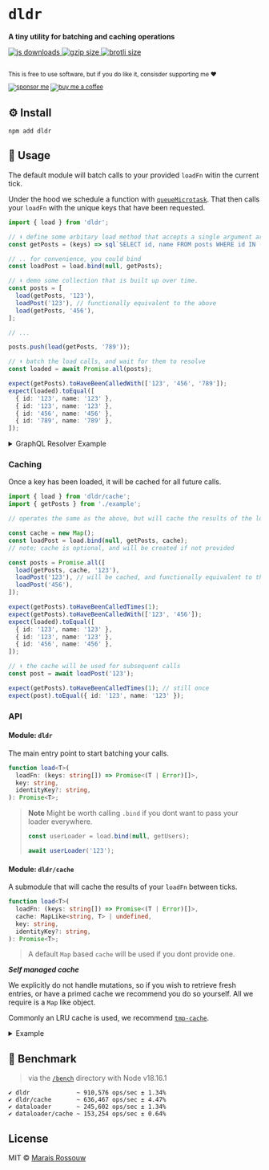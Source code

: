 <div align="left">

<samp>

# dldr

</samp>

**A tiny utility for batching and caching operations**

<a href="https://npm-stat.com/charts.html?package=dldr">
  <img src="https://badgen.net/npm/dm/dldr?color=black&label=npm%20downloads" alt="js downloads">
</a>
<a href="https://unpkg.com/dldr/index.mjs">
  <img src="https://img.badgesize.io/https://unpkg.com/dldr/index.mjs?compression=gzip&label=gzip&color=black" alt="gzip size" />
</a>
<a href="https://unpkg.com/dldr/index.mjs">
  <img src="https://img.badgesize.io/https://unpkg.com/dldr/index.mjs?compression=brotli&label=brotli&color=black" alt="brotli size" />
</a>

<br>
<br>

<sup>

This is free to use software, but if you do like it, consisder supporting me ❤️

[![sponsor me](https://badgen.net/badge/icon/sponsor?icon=github&label&color=gray)](https://github.com/sponsors/maraisr)
[![buy me a coffee](https://badgen.net/badge/icon/buymeacoffee?icon=buymeacoffee&label&color=gray)](https://www.buymeacoffee.com/marais)

</sup>

</div>

## ⚙️ Install

```shell
npm add dldr
```

## 🚀 Usage

The default module will batch calls to your provided `loadFn` witin the current tick.

Under the hood we schedule a function with
[`queueMicrotask`](https://developer.mozilla.org/en-US/docs/Web/API/queueMicrotask). That then calls your `loadFn` with
the unique keys that have been requested.

```ts
import { load } from 'dldr';

// ⬇️ define some arbitary load method that accepts a single argument array of keys
const getPosts = (keys) => sql`SELECT id, name FROM posts WHERE id IN (${keys})`;

// .. for convenience, you could bind
const loadPost = load.bind(null, getPosts);

// ⬇️ demo some collection that is built up over time.
const posts = [
  load(getPosts, '123'),
  loadPost('123'), // functionally equivalent to the above
  load(getPosts, '456'),
];

// ...

posts.push(load(getPosts, '789'));

// ⬇️ batch the load calls, and wait for them to resolve
const loaded = await Promise.all(posts);

expect(getPosts).toHaveBeenCalledWith(['123', '456', '789']);
expect(loaded).toEqual([
  { id: '123', name: '123' },
  { id: '123', name: '123' },
  { id: '456', name: '456' },
  { id: '789', name: '789' },
]);
```

<details>

<summary>GraphQL Resolver Example</summary>

```ts
import { load } from 'dldr';
import { graphql, buildSchema } from 'graphql';

const schema = buildSchema(`
    type Query {
        me(name: String!): String!
    }
`);

const operation = `{
    a: me(name: "John")
    b: me(name: "Jane")
}`;

const results = await graphql({
  schema,
  source: operation,
  contextValue: {
    getUser: load.bind(null, async (names) => {
      // Assume youre calling out to a db or something
      const result = names.map((name) => name);

      // lets pretend this is a promise
      return Promise.resolve(result);
    }),
  },
  rootValue: {
    me: ({ name }, ctx) => {
      return ctx.getUser(name);
    },
  },
});
```

</details>

### Caching

Once a key has been loaded, it will be cached for all future calls.

```ts
import { load } from 'dldr/cache';
import { getPosts } from './example';

// operates the same as the above, but will cache the results of the load method

const cache = new Map();
const loadPost = load.bind(null, getPosts, cache);
// note; cache is optional, and will be created if not provided

const posts = Promise.all([
  load(getPosts, cache, '123'),
  loadPost('123'), // will be cached, and functionally equivalent to the above
  loadPost('456'),
]);

expect(getPosts).toHaveBeenCalledTimes(1);
expect(getPosts).toHaveBeenCalledWith(['123', '456']);
expect(loaded).toEqual([
  { id: '123', name: '123' },
  { id: '123', name: '123' },
  { id: '456', name: '456' },
]);

// ⬇️ the cache will be used for subsequent calls
const post = await loadPost('123');

expect(getPosts).toHaveBeenCalledTimes(1); // still once
expect(post).toEqual({ id: '123', name: '123' });
```

### API

#### Module: `dldr`

The main entry point to start batching your calls.

<!-- prettier-ignore-start -->
```ts
function load<T>(
  loadFn: (keys: string[]) => Promise<(T | Error)[]>,
  key: string,
  identityKey?: string,
): Promise<T>;
```
<!-- prettier-ignore-end -->

> **Note** Might be worth calling `.bind` if you dont want to pass your loader everywhere.
>
> ```js
> const userLoader = load.bind(null, getUsers);
>
> await userLoader('123');
> ```

#### Module: `dldr/cache`

A submodule that will cache the results of your `loadFn` between ticks.

```ts
function load<T>(
  loadFn: (keys: string[]) => Promise<(T | Error)[]>,
  cache: MapLike<string, T> | undefined,
  key: string,
  identityKey?: string,
): Promise<T>;
```

> A default `Map` based `cache` will be used if you dont provide one.

**_Self managed cache_**

We explicitly do not handle mutations, so if you wish to retrieve fresh entries, or have a primed cache we recommend you
do so yourself. All we require is a `Map` like object.

Commonly an LRU cache is used, we recommend [`tmp-cache`](https://github.com/lukeed/tmp-cache).

<details>

<summary>Example</summary>

```ts
import LRU from 'tmp-cache';
import { load } from 'dldr/cache';

const loadUser = load.bind(null, getUsers, new LRU(100));
```

</details>

## 💨 Benchmark

> via the [`/bench`](/bench) directory with Node v18.16.1

```
✔ dldr             ~ 910,576 ops/sec ± 1.34%
✔ dldr/cache       ~ 636,467 ops/sec ± 4.47%
✔ dataloader       ~ 245,602 ops/sec ± 1.34%
✔ dataloader/cache ~ 153,254 ops/sec ± 0.64%
```

## License

MIT © [Marais Rossouw](https://marais.io)
